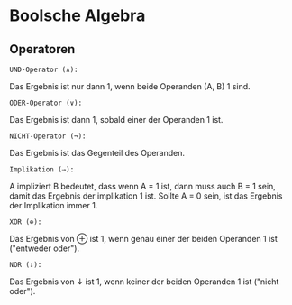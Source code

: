 # Boolsche Algebra

## Operatoren

``UND-Operator (∧):``

Das Ergebnis ist nur dann 1, wenn beide Operanden (A, B) 1 sind.


``ODER-Operator (∨):``

Das Ergebnis ist dann 1, sobald einer der Operanden 1 ist.

``NICHT-Operator (¬):``

Das Ergebnis ist das Gegenteil des Operanden.

``Implikation (⇒):``

A impliziert B bedeutet, dass wenn A = 1 ist, dann muss auch B = 1 sein, damit das
Ergebnis der implikation 1 ist.
Sollte A = 0 sein, ist das Ergebnis der Implikation immer 1.

``XOR (⊕):``

Das Ergebnis von ⊕ ist 1, wenn genau einer der beiden Operanden 1 ist ("entweder oder").

``NOR (↓):``

Das Ergebnis von ↓ ist 1, wenn keiner der beiden Operanden 1 ist ("nicht oder").